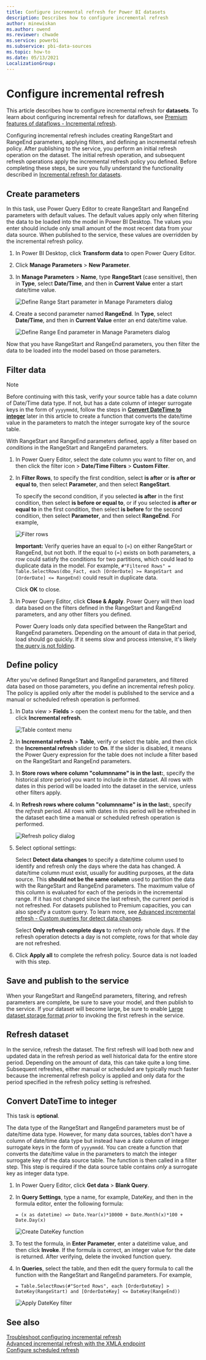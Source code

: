 ```yaml
---
title: Configure incremental refresh for Power BI datasets
description: Describes how to configure incremental refresh
author: minewiskan
ms.author: owend
ms.reviewer: chwade
ms.service: powerbi
ms.subservice: pbi-data-sources
ms.topic: how-to
ms.date: 05/13/2021
LocalizationGroup: 
---
```


# Configure incremental refresh

This article describes how to configure incremental refresh for **datasets**. To learn about configuring incremental refresh for dataflows, see [Premium features of dataflows - Incremental refresh](../transform-model/dataflows/dataflows-premium-features.md#incremental-refresh).

Configuring incremental refresh includes creating RangeStart and RangeEnd parameters, applying filters, and defining an incremental refresh policy. After publishing to the service, you perform an initial refresh operation on the dataset. The initial refresh operation, and subsequent refresh operations apply the incremental refresh policy you defined. Before completing these steps, be sure you fully understand the functionality described in [Incremental refresh for datasets](incremental-refresh-overview.md).

## Create parameters

In this task, use Power Query Editor to create RangeStart and RangeEnd parameters with default values. The default values apply only when filtering the data to be loaded into the model in Power BI Desktop. The values you enter should include only small amount of the most recent data from your data source. When published to the service, these values are overridden by the incremental refresh policy.

1. In Power BI Desktop, click **Transform data** to open Power Query Editor.

1. Click **Manage Parameters** > **New Parameter**.

1. In **Manage Parameters** > **Name**, type **RangeStart** (case sensitive), then in **Type**, select **Date/Time**, and then in **Current Value** enter a start date/time value.

    ![Define Range Start parameter in Manage Parameters dialog](media/incremental-refresh-configure/create-range-start.png)

1. Create a second parameter named **RangeEnd**. In **Type**, select **Date/Time**, and then in **Current Value** enter an end date/time value.

    ![Define Range End parameter in Manage Parameters dialog](media/incremental-refresh-configure/create-range-end.png)

Now that you have RangeStart and RangeEnd parameters, you then filter the data to be loaded into the model based on those parameters.

## Filter data

> [!NOTE]
> Before continuing with this task, verify your source table has a date column of Date/Time data type. If not, but has a date column of integer surrogate keys in the form of `yyyymmdd`, follow the steps in [**Convert DateTime to integer**](#convert-datetime-to-integer) later in this article to create a function that converts the date/time value in the parameters to match the integer surrogate key of the source table.

With RangeStart and RangeEnd parameters defined, apply a filter based on *conditions* in the RangeStart and RangeEnd parameters.

1. In Power Query Editor, select the date column you want to filter on, and then click the filter icon > **Date/Time Filters** > **Custom Filter**.

1. In **Filter Rows**, to specify the first condition, select **is after** or **is after or equal to**, then select **Parameter**, and then select **RangeStart**.

    To specify the second condition, if you selected **is after** in the first condition, then select **is before or equal to**, or if you selected **is after or equal to** in the first condition, then select **is before** for the second condition, then select **Parameter**, and then select **RangeEnd**. For example,

    ![Filter rows](media/incremental-refresh-configure/filter-rows.png)

   **Important:** Verify queries have an equal to (=) on either RangeStart or RangeEnd, but not both. If the equal to (=) exists on both parameters, a row could satisfy the conditions for two partitions, which could lead to duplicate data in the model. For example, `#"Filtered Rows" = Table.SelectRows(dbo_Fact, each [OrderDate] >= RangeStart and [OrderDate] <= RangeEnd)` could result in duplicate data.

    Click **OK** to close.

1. In Power Query Editor, click **Close & Apply**. Power Query will then load data based on the filters defined in the RangeStart and RangeEnd parameters, and any other filters you defined.

    Power Query loads only data specified between the RangeStart and RangeEnd parameters. Depending on the amount of data in that period, load should go quickly. If it seems slow and process intensive, it's likely [the query is not folding](incremental-refresh-troubleshoot.md).

## Define policy

After you've defined RangeStart and RangeEnd parameters, and filtered data based on those parameters, you define an incremental refresh policy. The policy is applied only after the model is published to the service and a manual or scheduled refresh operation is performed.

1. In Data view > **Fields** > open the context menu for the table, and then click **Incremental refresh**.

    ![Table context menu](media/incremental-refresh-configure/incremental-refresh-context-menu.png)

1. In **Incremental refresh** > **Table**, verify or select the table, and then click the **Incremental refresh** slider to **On**. If the slider is disabled, it means the Power Query expression for the table does not include a filter based on the RangeStart and RangeEnd parameters.

1. In **Store rows where column "columnname" is in the last:**, specify the historical *store* period you want to include in the dataset. All rows with dates in this period will be loaded into the dataset in the service, unless other filters apply.

1. In **Refresh rows where column "columnname" is in the last:**, specify the *refresh* period. All rows with dates in this period will be refreshed in the dataset each time a manual or scheduled refresh operation is performed.

    ![Refresh policy dialog](media/incremental-refresh-configure/incremental-refresh-policy-dialog.png)

1. Select optional settings:

    Select **Detect data changes** to specify a date/time column used to identify and refresh only the days where the data has changed. A date/time column must exist, usually for auditing purposes, at the data source. This **should not be the same column** used to partition the data with the RangeStart and RangeEnd parameters. The maximum value of this column is evaluated for each of the periods in the incremental range. If it has not changed since the last refresh, the current period is not refreshed. For datasets published to Premium capacities, you can also specify a custom query. To learn more, see [Advanced incremental refresh - Custom queries for detect data changes](incremental-refresh-xmla.md#custom-queries-for-detect-data-changes).

    Select **Only refresh complete days** to refresh only whole days. If the refresh operation detects a day is not complete, rows for that whole day are not refreshed.

1. Click **Apply all** to complete the refresh policy. Source data is not loaded with this step.

## Save and publish to the service

When your RangeStart and RangeEnd parameters, filtering, and refresh parameters are complete, be sure to save your model, and then publish to the service. If your dataset will become large, be sure to enable [Large dataset storage format](../admin/service-premium-large-models.md) *prior* to invoking the first refresh in the service.

## Refresh dataset

In the service, refresh the dataset. The first refresh will load both new and updated data in the refresh period as well historical data for the entire store period. Depending on the amount of data, this can take quite a long time.  Subsequent refreshes, either manual or scheduled are typically much faster because the incremental refresh policy is applied and only data for the period specified in the refresh policy setting is refreshed.

## Convert DateTime to integer

This task is **optional**.

The data type of the RangeStart and RangeEnd parameters must be of date/time data type. However, for many data sources, tables don't have a column of date/time data type but instead have a date column of integer surrogate keys in the form of `yyyymmdd`. You can create a function that converts the date/time value in the parameters to match the integer surrogate key of the data source table. The function is then called in a filter step. This step is required if the data source table contains *only* a surrogate key as integer data type.

1. In Power Query Editor, click **Get data** > **Blank Query**.

1. In **Query Settings**, type a name, for example, DateKey, and then in the formula editor, enter the following formula:

    `= (x as datetime) => Date.Year(x)*10000 + Date.Month(x)*100 + Date.Day(x)`

    ![Create DateKey function](media/incremental-refresh-configure/datekey-function.png)

1. To test the formula, in **Enter Parameter**, enter a date\time value, and then click **Invoke**. If the formula is correct, an integer value for the date is returned. After verifying, delete the invoked function query.

1. In **Queries**, select the table, and then edit the query formula to call the function with the RangeStart and RangeEnd parameters. For example,

    `= Table.SelectRows(#"Sorted Rows", each [OrderDateKey] > DateKey(RangeStart) and [OrderDateKey] <= DateKey(RangeEnd))`

    ![Apply DateKey filter](media/incremental-refresh-configure/apply-datekey-filter.png)

## See also

[Troubleshoot configuring incremental refresh](incremental-refresh-troubleshoot.md#configuring-in-power-bi-desktop)  
[Advanced incremental refresh with the XMLA endpoint](incremental-refresh-xmla.md)  
[Configure scheduled refresh](../connect-data/refresh-scheduled-refresh.md)  
